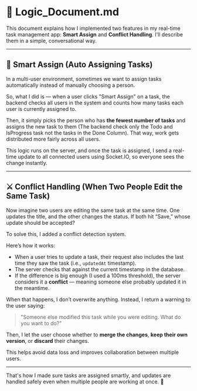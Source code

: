 # 🧠 Logic_Document.md

This document explains how I implemented two features in my real-time task management app: **Smart Assign** and **Conflict Handling**. I'll describe them in a simple, conversational way.

---

## 🔄 Smart Assign (Auto Assigning Tasks)

In a multi-user environment, sometimes we want to assign tasks automatically instead of manually choosing a person.

So, what I did is — when a user clicks "Smart Assign" on a task, the backend checks all users in the system and counts how many tasks each user is currently assigned to.

Then, it simply picks the person who has **the fewest number of tasks** and assigns the new task to them (The backend check only the Todo and IsProgress task not the tasks in the Done Column). That way, work gets distributed more fairly across all users.

This logic runs on the server, and once the task is assigned, I send a real-time update to all connected users using Socket.IO, so everyone sees the change instantly.

---

## ⚔️ Conflict Handling (When Two People Edit the Same Task)

Now imagine two users are editing the same task at the same time. One updates the title, and the other changes the status. If both hit “Save,” whose update should be accepted?

To solve this, I added a conflict detection system.

Here’s how it works:
- When a user tries to update a task, their request also includes the last time they saw the task (i.e., `updatedAt` timestamp).
- The server checks that against the current timestamp in the database.
- If the difference is big enough (I used a 100ms threshold), the server considers it a **conflict** — meaning someone else probably updated it in the meantime.

When that happens, I don’t overwrite anything. Instead, I return a warning to the user saying:
> "Someone else modified this task while you were editing. What do you want to do?"

Then, I let the user choose whether to **merge the changes**, **keep their own version**, or **discard** their changes.

This helps avoid data loss and improves collaboration between multiple users.

---

That's how I made sure tasks are assigned smartly, and updates are handled safely even when multiple people are working at once. 🙂
